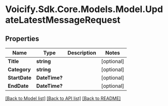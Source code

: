 # Voicify.Sdk.Core.Models.Model.UpdateLatestMessageRequest
## Properties

Name | Type | Description | Notes
------------ | ------------- | ------------- | -------------
**Title** | **string** |  | [optional] 
**Category** | **string** |  | [optional] 
**StartDate** | **DateTime?** |  | [optional] 
**EndDate** | **DateTime?** |  | [optional] 

[[Back to Model list]](../README.md#documentation-for-models) [[Back to API list]](../README.md#documentation-for-api-endpoints) [[Back to README]](../README.md)

